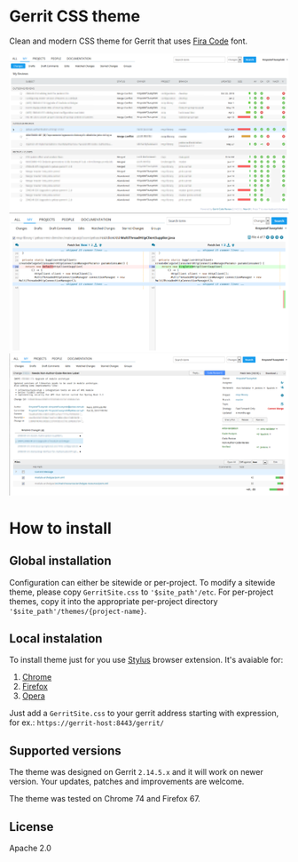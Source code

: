 Gerrit CSS theme
======================

Clean and modern CSS theme for Gerrit that uses [Fira Code](https://github.com/tonsky/FiraCode) font.

![Dashboard](assets/gerrit-dashboard.png)
![Diff](assets/gerrit-diff.png)
![Review](assets/gerrit-review.png)

# How to install

## Global installation

Configuration can either be sitewide or per-project.
To modify a sitewide theme, please copy `GerritSite.css` to `'$site_path'/etc`.
For per-project themes, copy it into the appropriate per-project directory `'$site_path'/themes/{project-name}`.

## Local instalation

To install theme just for you use [Stylus](https://github.com/openstyles/stylus) browser extension. It's avaiable for:

1. [Chrome](https://chrome.google.com/webstore/detail/stylus/clngdbkpkpeebahjckkjfobafhncgmne)
2. [Firefox](https://addons.mozilla.org/firefox/addon/styl-us/)
3. [Opera](https://addons.opera.com/extensions/details/stylus/)

Just add a `GerritSite.css` to your gerrit address starting with expression, for ex.: `https://gerrit-host:8443/gerrit/`

## Supported versions

The theme was designed on Gerrit `2.14.5.x` and it will work on newer version. Your updates, patches and improvements are welcome.

The theme was tested on Chrome 74 and Firefox 67.

## License

Apache 2.0
